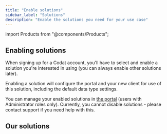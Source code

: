 ```yaml
---
title: "Enable solutions"
sidebar_label: "Solutions"
description: "Enable the solutions you need for your use case"
---
```


import Products from "@components/Products";

## Enabling solutions

When signing up for a Codat account, you'll have to select and enable a solution you're interested in using (you can always enable other solutions later). 

Enabling a solution will configure the portal and your new client for use of this solution, including the default data type settings.

You can manage your enabled solutions in [the portal](https://app.codat.io/settings/products) (users with Administrator roles only). Currently, you cannot disable solutions - please contact support if you need help with this.

## Our solutions

<Products mini={true} verbose={true}/>
